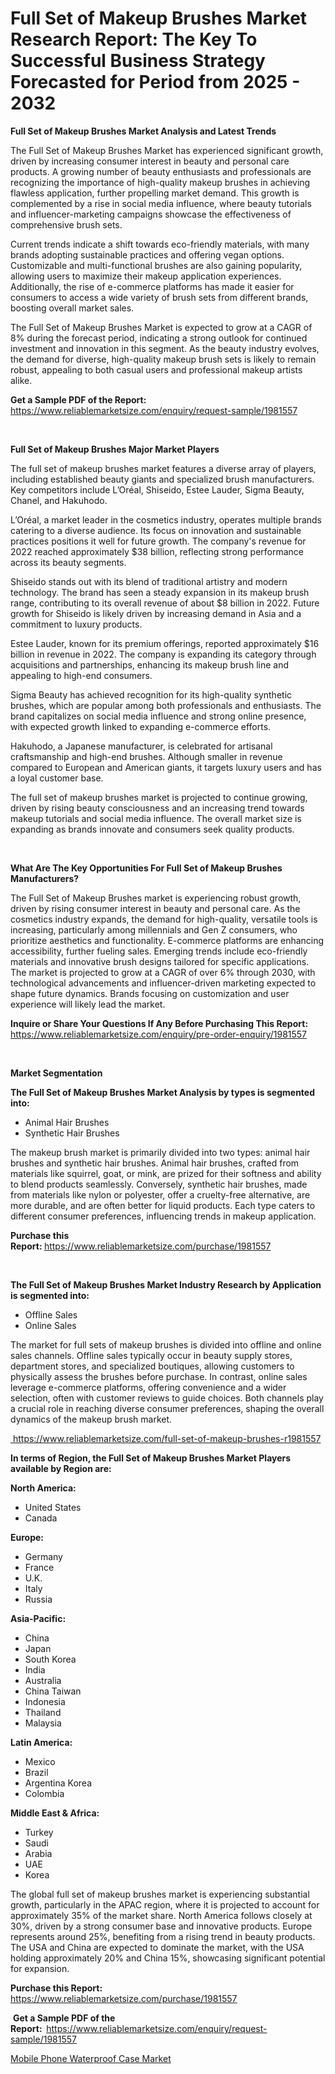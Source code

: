 <p><h1>Full Set of Makeup Brushes Market Research Report: The Key To Successful Business Strategy Forecasted for Period from 2025 - 2032</h1></p><p><strong>Full Set of Makeup Brushes Market Analysis and Latest Trends</strong></p>
<p><p>The Full Set of Makeup Brushes Market has experienced significant growth, driven by increasing consumer interest in beauty and personal care products. A growing number of beauty enthusiasts and professionals are recognizing the importance of high-quality makeup brushes in achieving flawless application, further propelling market demand. This growth is complemented by a rise in social media influence, where beauty tutorials and influencer-marketing campaigns showcase the effectiveness of comprehensive brush sets.</p><p>Current trends indicate a shift towards eco-friendly materials, with many brands adopting sustainable practices and offering vegan options. Customizable and multi-functional brushes are also gaining popularity, allowing users to maximize their makeup application experiences. Additionally, the rise of e-commerce platforms has made it easier for consumers to access a wide variety of brush sets from different brands, boosting overall market sales.</p><p>The Full Set of Makeup Brushes Market is expected to grow at a CAGR of 8% during the forecast period, indicating a strong outlook for continued investment and innovation in this segment. As the beauty industry evolves, the demand for diverse, high-quality makeup brush sets is likely to remain robust, appealing to both casual users and professional makeup artists alike.</p></p>
<p><strong>Get a Sample PDF of the Report:&nbsp;</strong> <a href="https://www.reliablemarketsize.com/enquiry/request-sample/1981557?utm_campaign=2216&utm_medium=2&utm_source=Github&utm_content=ia&utm_term=08022025&utm_id=full-set-of-makeup-brushes">https://www.reliablemarketsize.com/enquiry/request-sample/1981557</a></p>
<p>&nbsp;</p>
<p><strong>Full Set of Makeup Brushes Major Market Players</strong></p>
<p><p>The full set of makeup brushes market features a diverse array of players, including established beauty giants and specialized brush manufacturers. Key competitors include L’Oréal, Shiseido, Estee Lauder, Sigma Beauty, Chanel, and Hakuhodo. </p><p>L’Oréal, a market leader in the cosmetics industry, operates multiple brands catering to a diverse audience. Its focus on innovation and sustainable practices positions it well for future growth. The company's revenue for 2022 reached approximately $38 billion, reflecting strong performance across its beauty segments.</p><p>Shiseido stands out with its blend of traditional artistry and modern technology. The brand has seen a steady expansion in its makeup brush range, contributing to its overall revenue of about $8 billion in 2022. Future growth for Shiseido is likely driven by increasing demand in Asia and a commitment to luxury products.</p><p>Estee Lauder, known for its premium offerings, reported approximately $16 billion in revenue in 2022. The company is expanding its category through acquisitions and partnerships, enhancing its makeup brush line and appealing to high-end consumers.</p><p>Sigma Beauty has achieved recognition for its high-quality synthetic brushes, which are popular among both professionals and enthusiasts. The brand capitalizes on social media influence and strong online presence, with expected growth linked to expanding e-commerce efforts.</p><p>Hakuhodo, a Japanese manufacturer, is celebrated for artisanal craftsmanship and high-end brushes. Although smaller in revenue compared to European and American giants, it targets luxury users and has a loyal customer base.</p><p>The full set of makeup brushes market is projected to continue growing, driven by rising beauty consciousness and an increasing trend towards makeup tutorials and social media influence. The overall market size is expanding as brands innovate and consumers seek quality products.</p></p>
<p>&nbsp;</p>
<p><strong>What Are The Key Opportunities For Full Set of Makeup Brushes Manufacturers?</strong></p>
<p><p>The Full Set of Makeup Brushes market is experiencing robust growth, driven by rising consumer interest in beauty and personal care. As the cosmetics industry expands, the demand for high-quality, versatile tools is increasing, particularly among millennials and Gen Z consumers, who prioritize aesthetics and functionality. E-commerce platforms are enhancing accessibility, further fueling sales. Emerging trends include eco-friendly materials and innovative brush designs tailored for specific applications. The market is projected to grow at a CAGR of over 6% through 2030, with technological advancements and influencer-driven marketing expected to shape future dynamics. Brands focusing on customization and user experience will likely lead the market.</p></p>
<p><strong>Inquire or Share Your Questions If Any Before Purchasing This Report:</strong> <a href="https://www.reliablemarketsize.com/enquiry/pre-order-enquiry/1981557?utm_campaign=2216&utm_medium=2&utm_source=Github&utm_content=ia&utm_term=08022025&utm_id=full-set-of-makeup-brushes">https://www.reliablemarketsize.com/enquiry/pre-order-enquiry/1981557</a></p>
<p>&nbsp;</p>
<p><strong>Market Segmentation</strong></p>
<p><strong>The Full Set of Makeup Brushes Market Analysis by types is segmented into:</strong></p>
<p><ul><li>Animal Hair Brushes</li><li>Synthetic Hair Brushes</li></ul></p>
<p><p>The makeup brush market is primarily divided into two types: animal hair brushes and synthetic hair brushes. Animal hair brushes, crafted from materials like squirrel, goat, or mink, are prized for their softness and ability to blend products seamlessly. Conversely, synthetic hair brushes, made from materials like nylon or polyester, offer a cruelty-free alternative, are more durable, and are often better for liquid products. Each type caters to different consumer preferences, influencing trends in makeup application.</p></p>
<p><strong>Purchase this Report:&nbsp;</strong><a href="https://www.reliablemarketsize.com/purchase/1981557?utm_campaign=2216&utm_medium=2&utm_source=Github&utm_content=ia&utm_term=08022025&utm_id=full-set-of-makeup-brushes">https://www.reliablemarketsize.com/purchase/1981557</a></p>
<p>&nbsp;</p>
<p><strong>The Full Set of Makeup Brushes Market Industry Research by Application is segmented into:</strong></p>
<p><ul><li>Offline Sales</li><li>Online Sales</li></ul></p>
<p><p>The market for full sets of makeup brushes is divided into offline and online sales channels. Offline sales typically occur in beauty supply stores, department stores, and specialized boutiques, allowing customers to physically assess the brushes before purchase. In contrast, online sales leverage e-commerce platforms, offering convenience and a wider selection, often with customer reviews to guide choices. Both channels play a crucial role in reaching diverse consumer preferences, shaping the overall dynamics of the makeup brush market.</p></p>
<p><a href="https://www.reliablemarketsize.com/full-set-of-makeup-brushes-r1981557?utm_campaign=2216&utm_medium=2&utm_source=Github&utm_content=ia&utm_term=08022025&utm_id=full-set-of-makeup-brushes">&nbsp;https://www.reliablemarketsize.com/full-set-of-makeup-brushes-r1981557</a></p>
<p><strong>In terms of Region, the Full Set of Makeup Brushes Market Players available by Region are:</strong></p>
<p>
    <p> <strong> North America: </strong>
        <ul>
            <li>United States</li>
            <li>Canada</li>
        </ul>
        </p> 
    <p> <strong> Europe: </strong>
        <ul>
            <li>Germany</li>
            <li>France</li>
            <li>U.K.</li>
            <li>Italy</li>
            <li>Russia</li>
        </ul>
        </p> 
    <p> <strong> Asia-Pacific: </strong>
        <ul>
            <li>China</li>
            <li>Japan</li>
            <li>South Korea</li>
            <li>India</li>
            <li>Australia</li>
            <li>China Taiwan</li>
            <li>Indonesia</li>
            <li>Thailand</li>
            <li>Malaysia</li>
        </ul>
        </p> 
    <p> <strong> Latin America: </strong>
        <ul>
            <li>Mexico</li>
            <li>Brazil</li>
            <li>Argentina Korea</li>
            <li>Colombia</li>
        </ul>
        </p> 
    <p> <strong> Middle East & Africa: </strong>
        <ul>
            <li>Turkey</li>
            <li>Saudi</li>
            <li>Arabia</li>
            <li>UAE</li>
            <li>Korea</li>
        </ul>
    </p>
    </p>
<p><p>The global full set of makeup brushes market is experiencing substantial growth, particularly in the APAC region, where it is projected to account for approximately 35% of the market share. North America follows closely at 30%, driven by a strong consumer base and innovative products. Europe represents around 25%, benefiting from a rising trend in beauty products. The USA and China are expected to dominate the market, with the USA holding approximately 20% and China 15%, showcasing significant potential for expansion.</p></p>
<p><strong>Purchase this Report: </strong><a href="https://www.reliablemarketsize.com/purchase/1981557?utm_campaign=2216&utm_medium=2&utm_source=Github&utm_content=ia&utm_term=08022025&utm_id=full-set-of-makeup-brushes">https://www.reliablemarketsize.com/purchase/1981557</a></p>
<p>&nbsp;<strong>Get a Sample PDF of the Report:&nbsp;&nbsp;</strong><a href="https://www.reliablemarketsize.com/enquiry/request-sample/1981557?utm_campaign=2216&utm_medium=2&utm_source=Github&utm_content=ia&utm_term=08022025&utm_id=full-set-of-makeup-brushes">https://www.reliablemarketsize.com/enquiry/request-sample/1981557</a></p>
<p><strong></strong></p>
<p><p><a href="https://github.com/millionkaryn68/Market-Research-Report-List-1/blob/main/mobile-phone-waterproof-case-market.md?utm_campaign=2216&utm_medium=2&utm_source=Github&utm_content=ia&utm_term=08022025&utm_id=full-set-of-makeup-brushes">Mobile Phone Waterproof Case Market</a></p></p>